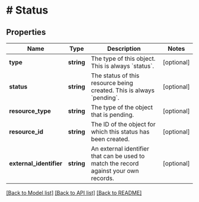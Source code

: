 # # Status

## Properties

Name | Type | Description | Notes
------------ | ------------- | ------------- | -------------
**type** | **string** | The type of this object. This is always &#x60;status&#x60;. | [optional]
**status** | **string** | The status of this resource being created. This is always &#x60;pending&#x60;. | [optional]
**resource_type** | **string** | The type of the object that is pending. | [optional]
**resource_id** | **string** | The ID of the object for which this status has been created. | [optional]
**external_identifier** | **string** | An external identifier that can be used to match the record against your own records. | [optional]

[[Back to Model list]](../../README.md#models) [[Back to API list]](../../README.md#endpoints) [[Back to README]](../../README.md)
